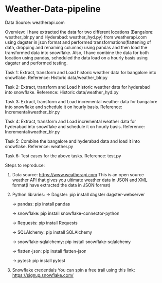 # Weather-Data-pipeline

Data Source: weatherapi.com

Overview: I have extracted the data for two different locations (Bangalore: weather_blr.py and Hyderabad: weather_hyd.py) from weatherapi.com using dagster in json format and performed transformations(flattening of data, dropping and renaming columns) using pandas and then load the transformed data into snowflake. Also, I have combine the data for both location using pandas, scheduled the data load on a hourly basis using dagster and performed testing.

Task 1: Extract, transform and Load historic weather data for bangalore into snowflake.
Reference: Historic data/weather_blr.py

Task 2: Extract, transform and Load historic weather data for hyderabad into snowflake.
Reference: Historic data/weather_hyd.py

Task 3: Extract, transform and Load incremental weather data for bangalore into snowflake and schedule it on hourly basis.
Reference: Incremental/weather_blr.py

Task 4: Extract, transform and Load incremental weather data for hyderabad into snowflake and schedule it on hourly basis.
Reference: Incremental/weather_blr.py

Task 5: Combine the bangalore and hyderabad data and load it into snowflake.
Reference: weather.py

Task 6: Test cases for the above tasks.
Reference: test.py

Steps to reproduce:
1. Data source: https://www.weatherapi.com
This is an open source weather API that gives you ultimate weather data in JSON and XML format(I have extracted the data in JSON format)
2. Python libraries:
   -> Dagster: pip install dagster dagster-webserver
   
   -> pandas: pip install pandas
   
   -> snowflake: pip install snowflake-connector-python
   
   -> Requests: pip install Requests
   
   -> SQLAlchemy: pip install SQLAlchemy
   
   -> snowflake-sqlalchemy: pip install snowflake-sqlalchemy
   
   -> flatten-json: pip install flatten-json
   
   -> pytest: pip install pytest
   
3. Snowflake credentials
You can spin a free trail using this link: https://signup.snowflake.com/
